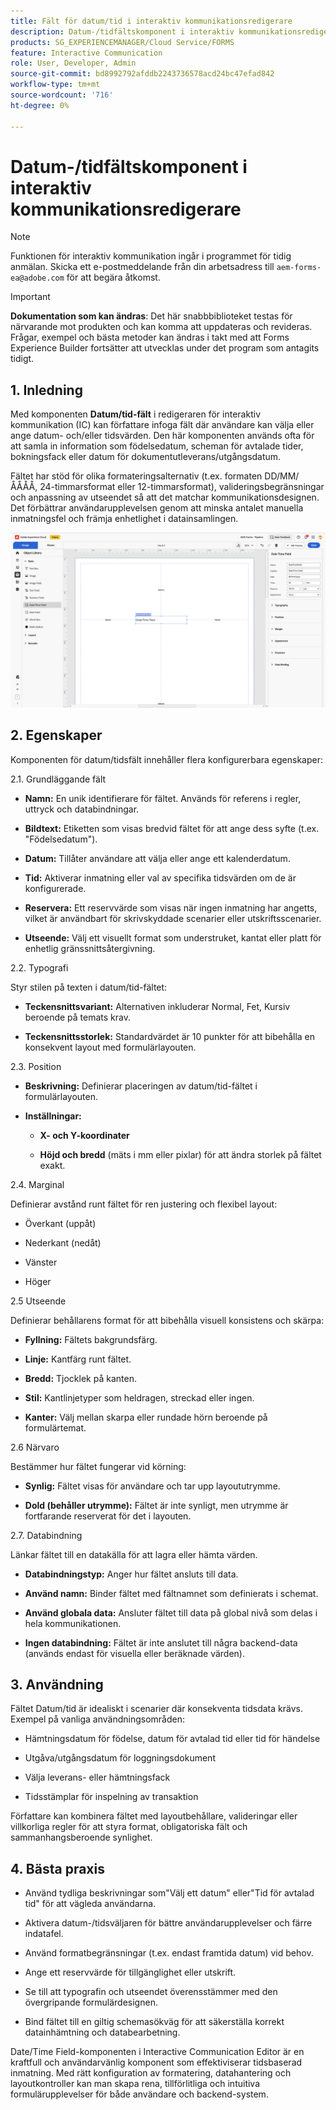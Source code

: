 ```yaml
---
title: Fält för datum/tid i interaktiv kommunikationsredigerare
description: Datum-/tidfältskomponent i interaktiv kommunikationsredigerare i AEM Forms, med vilken författare kan infoga fält där användare kan välja eller ange datum- och/eller tidsvärden.
products: SG_EXPERIENCEMANAGER/Cloud Service/FORMS
feature: Interactive Communication
role: User, Developer, Admin
source-git-commit: bd8992792afddb2243736578acd24bc47efad842
workflow-type: tm+mt
source-wordcount: '716'
ht-degree: 0%

---
```



# Datum-/tidfältskomponent i interaktiv kommunikationsredigerare

>[!NOTE]
>
> Funktionen för interaktiv kommunikation ingår i programmet för tidig anmälan. Skicka ett e-postmeddelande från din arbetsadress till `aem-forms-ea@adobe.com` för att begära åtkomst.

>[!IMPORTANT]
>
> **Dokumentation som kan ändras**: Det här snabbbiblioteket testas för närvarande mot produkten och kan komma att uppdateras och revideras. Frågar, exempel och bästa metoder kan ändras i takt med att Forms Experience Builder fortsätter att utvecklas under det program som antagits tidigt.

## &#x200B;1. Inledning

Med komponenten **Datum/tid-fält** i redigeraren för interaktiv kommunikation (IC) kan författare infoga fält där användare kan välja eller ange datum- och/eller tidsvärden. Den här komponenten används ofta för att samla in information som födelsedatum, scheman för avtalade tider, bokningsfack eller datum för dokumentutleverans/utgångsdatum.

Fältet har stöd för olika formateringsalternativ (t.ex. formaten DD/MM/ÅÅÅÅ, 24-timmarsformat eller 12-timmarsformat), valideringsbegränsningar och anpassning av utseendet så att det matchar kommunikationsdesignen. Det förbättrar användarupplevelsen genom att minska antalet manuella inmatningsfel och främja enhetlighet i datainsamlingen.

![Sök efter IC Docu](/help/forms/interactive-communication/assets/datetime.png)

## &#x200B;2. Egenskaper

Komponenten för datum/tidsfält innehåller flera konfigurerbara egenskaper:

2.1. Grundläggande fält

- **Namn:** En unik identifierare för fältet. Används för referens i regler, uttryck och databindningar.

- **Bildtext:** Etiketten som visas bredvid fältet för att ange dess syfte (t.ex. &quot;Födelsedatum&quot;).

- **Datum:** Tillåter användare att välja eller ange ett kalenderdatum.

- **Tid:** Aktiverar inmatning eller val av specifika tidsvärden om de är konfigurerade.

- **Reservera:** Ett reservvärde som visas när ingen inmatning har angetts, vilket är användbart för skrivskyddade scenarier eller utskriftsscenarier.

- **Utseende:** Välj ett visuellt format som understruket, kantat eller platt för enhetlig gränssnittsåtergivning.

2.2. Typografi

Styr stilen på texten i datum/tid-fältet:

- **Teckensnittsvariant:** Alternativen inkluderar Normal, Fet, Kursiv beroende på temats krav.

- **Teckensnittsstorlek:** Standardvärdet är 10 punkter för att bibehålla en konsekvent layout med formulärlayouten.

2.3. Position

- **Beskrivning:** Definierar placeringen av datum/tid-fältet i formulärlayouten.

- **Inställningar:**

   - **X- och Y-koordinater**

   - **Höjd och bredd** (mäts i mm eller pixlar) för att ändra storlek på fältet exakt.

2.4. Marginal

Definierar avstånd runt fältet för ren justering och flexibel layout:

- Överkant (uppåt)

- Nederkant (nedåt)

- Vänster

- Höger

2.5 Utseende

Definierar behållarens format för att bibehålla visuell konsistens och skärpa:

- **Fyllning:** Fältets bakgrundsfärg.

- **Linje:** Kantfärg runt fältet.

- **Bredd:** Tjocklek på kanten.

- **Stil:** Kantlinjetyper som heldragen, streckad eller ingen.

- **Kanter:** Välj mellan skarpa eller rundade hörn beroende på formulärtemat.

2.6 Närvaro

Bestämmer hur fältet fungerar vid körning:

- **Synlig:** Fältet visas för användare och tar upp layoututrymme.

- **Dold (behåller utrymme):** Fältet är inte synligt, men utrymme är fortfarande reserverat för det i layouten.

2.7. Databindning

Länkar fältet till en datakälla för att lagra eller hämta värden.

- **Databindningstyp:** Anger hur fältet ansluts till data.

- **Använd namn:** Binder fältet med fältnamnet som definierats i schemat.

- **Använd globala data:** Ansluter fältet till data på global nivå som delas i hela kommunikationen.

- **Ingen databindning:** Fältet är inte anslutet till några backend-data (används endast för visuella eller beräknade värden).

## &#x200B;3. Användning

Fältet Datum/tid är idealiskt i scenarier där konsekventa tidsdata krävs. Exempel på vanliga användningsområden:

- Hämtningsdatum för födelse, datum för avtalad tid eller tid för händelse

- Utgåva/utgångsdatum för loggningsdokument

- Välja leverans- eller hämtningsfack

- Tidsstämplar för inspelning av transaktion

Författare kan kombinera fältet med layoutbehållare, valideringar eller villkorliga regler för att styra format, obligatoriska fält och sammanhangsberoende synlighet.

## &#x200B;4. Bästa praxis

- Använd tydliga beskrivningar som&quot;Välj ett datum&quot; eller&quot;Tid för avtalad tid&quot; för att vägleda användarna.

- Aktivera datum-/tidsväljaren för bättre användarupplevelser och färre indatafel.

- Använd formatbegränsningar (t.ex. endast framtida datum) vid behov.

- Ange ett reservvärde för tillgänglighet eller utskrift.

- Se till att typografin och utseendet överensstämmer med den övergripande formulärdesignen.

- Bind fältet till en giltig schemasökväg för att säkerställa korrekt datainhämtning och databearbetning.

Date/Time Field-komponenten i Interactive Communication Editor är en kraftfull och användarvänlig komponent som effektiviserar tidsbaserad inmatning. Med rätt konfiguration av formatering, datahantering och layoutkontroller kan man skapa rena, tillförlitliga och intuitiva formulärupplevelser för både användare och backend-system.

